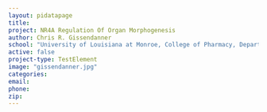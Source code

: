 ```yaml
---
layout: pidatapage
title:
project: NR4A Regulation Of Organ Morphogenesis
author: Chris R. Gissendanner
school: "University of Louisiana at Monroe, College of Pharmacy, Department of Basic Pharmaceutical Sciences"
active: false
project-type: TestElement
image: "gissendanner.jpg"
categories:
email:
phone:
zip:
---
```

